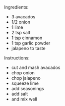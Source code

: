 Ingredients:
- 3 avacados
- 1/2 onion
- 1 lime
- 2 tsp salt
- 1 tsp cinnamon
- 1 tsp garlic powder
- jalapeno to taste

Instructions:
- cut and mash avacados
- chop onion
- chop jalapeno
- squeeze lime
- add seasonings
- add salt
- and mix well
